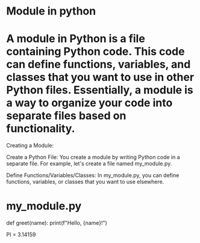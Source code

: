 # Module in python
# A module in Python is a file containing Python code. This code can define functions, variables, and classes that you want to use in other Python files. Essentially, a module is a way to organize your code into separate files based on functionality.

Creating a Module:

Create a Python File: You create a module by writing Python code in a separate file. For example, let's create a file named my_module.py.

Define Functions/Variables/Classes:
In my_module.py, you can define functions, variables, or classes that you want to use elsewhere.

# my_module.py

def greet(name):
    print(f"Hello, {name}!")

PI = 3.14159

